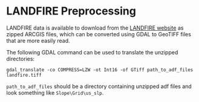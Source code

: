 # LANDFIRE Preprocessing

LANDFIRE data is available to download from the [LANDFIRE website](https://www.landfire.gov/version_comparison.php)
as zipped ARCGIS files, which can be converted using GDAL to GeoTIFF files that are more
easily read.

The following GDAL command can be used to translate the unzipped directories:
```batch
gdal_translate -co COMPRESS=LZW -ot Int16 -of GTiff path_to_adf_files landfire.tiff
```

`path_to_adf_files` should be a directory containing unzipped adf files and look something
like `Slope\Grid\us_slp`.